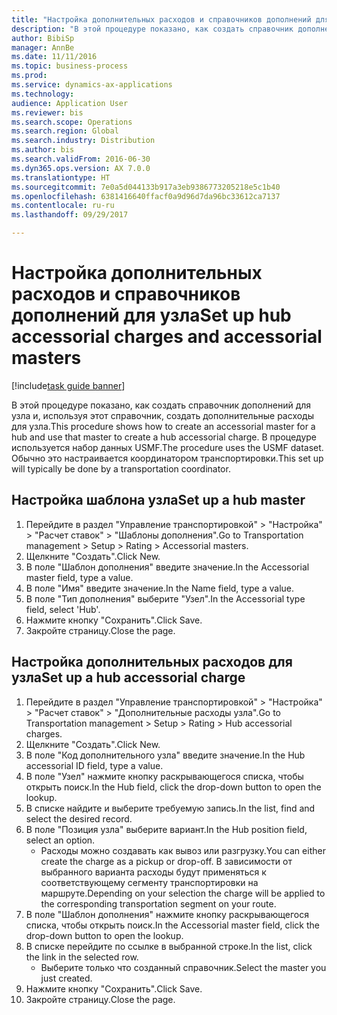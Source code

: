 ```yaml
--- 
title: "Настройка дополнительных расходов и справочников дополнений для узла"
description: "В этой процедуре показано, как создать справочник дополнений для узла и, используя этот справочник, создать дополнительные расходы для узла."
author: BibiSp
manager: AnnBe
ms.date: 11/11/2016
ms.topic: business-process
ms.prod: 
ms.service: dynamics-ax-applications
ms.technology: 
audience: Application User
ms.reviewer: bis
ms.search.scope: Operations
ms.search.region: Global
ms.search.industry: Distribution
ms.author: bis
ms.search.validFrom: 2016-06-30
ms.dyn365.ops.version: AX 7.0.0
ms.translationtype: HT
ms.sourcegitcommit: 7e0a5d044133b917a3eb9386773205218e5c1b40
ms.openlocfilehash: 6381416640ffacf0a9d96d7da96bc33612ca7137
ms.contentlocale: ru-ru
ms.lasthandoff: 09/29/2017

---
```

# <a name="set-up-hub-accessorial-charges-and-accessorial-masters"></a><span data-ttu-id="ac697-103">Настройка дополнительных расходов и справочников дополнений для узла</span><span class="sxs-lookup"><span data-stu-id="ac697-103">Set up hub accessorial charges and accessorial masters</span></span>

[!include[task guide banner](../../includes/task-guide-banner.md)]

<span data-ttu-id="ac697-104">В этой процедуре показано, как создать справочник дополнений для узла и, используя этот справочник, создать дополнительные расходы для узла.</span><span class="sxs-lookup"><span data-stu-id="ac697-104">This procedure shows how to create an accessorial master for a hub and use that master to create a hub accessorial charge.</span></span> <span data-ttu-id="ac697-105">В процедуре используется набор данных USMF.</span><span class="sxs-lookup"><span data-stu-id="ac697-105">The procedure uses the USMF dataset.</span></span> <span data-ttu-id="ac697-106">Обычно это настраивается координатором транспортировки.</span><span class="sxs-lookup"><span data-stu-id="ac697-106">This set up will typically be done by a transportation coordinator.</span></span>


## <a name="set-up-a-hub-master"></a><span data-ttu-id="ac697-107">Настройка шаблона узла</span><span class="sxs-lookup"><span data-stu-id="ac697-107">Set up a hub master</span></span>
1. <span data-ttu-id="ac697-108">Перейдите в раздел "Управление транспортировкой" > "Настройка" > "Расчет ставок" > "Шаблоны дополнения".</span><span class="sxs-lookup"><span data-stu-id="ac697-108">Go to Transportation management > Setup > Rating > Accessorial masters.</span></span>
2. <span data-ttu-id="ac697-109">Щелкните "Создать".</span><span class="sxs-lookup"><span data-stu-id="ac697-109">Click New.</span></span>
3. <span data-ttu-id="ac697-110">В поле "Шаблон дополнения" введите значение.</span><span class="sxs-lookup"><span data-stu-id="ac697-110">In the Accessorial master field, type a value.</span></span>
4. <span data-ttu-id="ac697-111">В поле "Имя" введите значение.</span><span class="sxs-lookup"><span data-stu-id="ac697-111">In the Name field, type a value.</span></span>
5. <span data-ttu-id="ac697-112">В поле "Тип дополнения" выберите "Узел".</span><span class="sxs-lookup"><span data-stu-id="ac697-112">In the Accessorial type field, select 'Hub'.</span></span>
6. <span data-ttu-id="ac697-113">Нажмите кнопку "Сохранить".</span><span class="sxs-lookup"><span data-stu-id="ac697-113">Click Save.</span></span>
7. <span data-ttu-id="ac697-114">Закройте страницу.</span><span class="sxs-lookup"><span data-stu-id="ac697-114">Close the page.</span></span>

## <a name="set-up-a-hub-accessorial-charge"></a><span data-ttu-id="ac697-115">Настройка дополнительных расходов для узла</span><span class="sxs-lookup"><span data-stu-id="ac697-115">Set up a hub accessorial charge</span></span>
1. <span data-ttu-id="ac697-116">Перейдите в раздел "Управление транспортировкой" > "Настройка" > "Расчет ставок" > "Дополнительные расходы узла".</span><span class="sxs-lookup"><span data-stu-id="ac697-116">Go to Transportation management > Setup > Rating > Hub accessorial charges.</span></span>
2. <span data-ttu-id="ac697-117">Щелкните "Создать".</span><span class="sxs-lookup"><span data-stu-id="ac697-117">Click New.</span></span>
3. <span data-ttu-id="ac697-118">В поле "Код дополнительного узла" введите значение.</span><span class="sxs-lookup"><span data-stu-id="ac697-118">In the Hub accessorial ID field, type a value.</span></span>
4. <span data-ttu-id="ac697-119">В поле "Узел" нажмите кнопку раскрывающегося списка, чтобы открыть поиск.</span><span class="sxs-lookup"><span data-stu-id="ac697-119">In the Hub field, click the drop-down button to open the lookup.</span></span>
5. <span data-ttu-id="ac697-120">В списке найдите и выберите требуемую запись.</span><span class="sxs-lookup"><span data-stu-id="ac697-120">In the list, find and select the desired record.</span></span>
6. <span data-ttu-id="ac697-121">В поле "Позиция узла" выберите вариант.</span><span class="sxs-lookup"><span data-stu-id="ac697-121">In the Hub position field, select an option.</span></span>
    * <span data-ttu-id="ac697-122">Расходы можно создавать как вывоз или разгрузку.</span><span class="sxs-lookup"><span data-stu-id="ac697-122">You can either create the charge as a pickup or drop-off.</span></span> <span data-ttu-id="ac697-123">В зависимости от выбранного варианта расходы будут применяться к соответствующему сегменту транспортировки на маршруте.</span><span class="sxs-lookup"><span data-stu-id="ac697-123">Depending on your selection the charge will be applied to the corresponding transportation segment on your route.</span></span>  
7. <span data-ttu-id="ac697-124">В поле "Шаблон дополнения" нажмите кнопку раскрывающегося списка, чтобы открыть поиск.</span><span class="sxs-lookup"><span data-stu-id="ac697-124">In the Accessorial master field, click the drop-down button to open the lookup.</span></span>
8. <span data-ttu-id="ac697-125">В списке перейдите по ссылке в выбранной строке.</span><span class="sxs-lookup"><span data-stu-id="ac697-125">In the list, click the link in the selected row.</span></span>
    * <span data-ttu-id="ac697-126">Выберите только что созданный справочник.</span><span class="sxs-lookup"><span data-stu-id="ac697-126">Select the master you just created.</span></span>  
9. <span data-ttu-id="ac697-127">Нажмите кнопку "Сохранить".</span><span class="sxs-lookup"><span data-stu-id="ac697-127">Click Save.</span></span>
10. <span data-ttu-id="ac697-128">Закройте страницу.</span><span class="sxs-lookup"><span data-stu-id="ac697-128">Close the page.</span></span>


